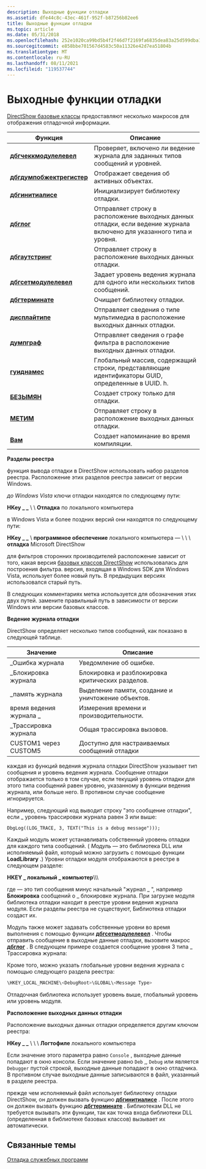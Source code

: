 ```yaml
---
description: Выходные функции отладки
ms.assetid: dfe44c8c-43ec-461f-952f-b87256b82ee6
title: Выходные функции отладки
ms.topic: article
ms.date: 05/31/2018
ms.openlocfilehash: 252e1020ca99bd5b4f2f46d7f2169fa6835dea83a25d599dba142f370bb794f9
ms.sourcegitcommit: e858bbe701567d4583c50a11326e42d7ea51804b
ms.translationtype: MT
ms.contentlocale: ru-RU
ms.lasthandoff: 08/11/2021
ms.locfileid: "119537744"
---
```

# <a name="debug-output-functions"></a>Выходные функции отладки

[DirectShow базовые классы](directshow-base-classes.md) предоставляют несколько макросов для отображения отладочной информации.



| Функция                                               | Описание                                                                                          |
|--------------------------------------------------------|------------------------------------------------------------------------------------------------------|
| [**дбгчеккмодулелевел**](dbgcheckmodulelevel.md)     | Проверяет, включено ли ведение журнала для заданных типов сообщений и уровней.                             |
| [**дбгдумпобжектрегистер**](dbgdumpobjectregister.md) | Отображает сведения об активных объектах.                                                           |
| [**дбгинитиалисе**](dbginitialise.md)                 | Инициализирует библиотеку отладки.                                                                       |
| [**дбглог**](dbglog.md)                               | Отправляет строку в расположение выходных данных отладки, если ведение журнала включено для указанного типа и уровня. |
| [**дбгаутстринг**](dbgoutstring.md)                   | Отправляет строку в расположение выходных данных отладки.                                                         |
| [**дбгсетмодулелевел**](dbgsetmodulelevel.md)         | Задает уровень ведения журнала для одного или нескольких типов сообщений.                                                |
| [**дбгтерминате**](dbgterminate.md)                   | Очищает библиотеку отладки.                                                                         |
| [**дисплайтипе**](displaytype.md)                     | Отправляет сведения о типе мультимедиа в расположение выходных данных отладки.                                   |
| [**думпграф**](dumpgraph.md)                         | Отправляет сведения о графе фильтра в расположение выходных данных отладки.                                 |
| [**гуиднамес**](guidnames.md)                         | Глобальный массив, содержащий строки, представляющие идентификаторы GUID, определенные в UUID. h.                        |
| [**БЕЗЫМЯН**](name.md)                                   | Создает строку только для отладки.                                                                       |
| [**МЕТИМ**](note.md)                                   | Отправляет строку в расположение выходных данных отладки.                                                         |
| [**Вам**](remind.md)                               | Создает напоминание во время компиляции.                                                                |



 

**Разделы реестра**

функция вывода отладки в DirectShow использовать набор разделов реестра. Расположение этих разделов реестра зависит от версии Windows.

*до Windows Vista* ключи отладки находятся по следующему пути:

**HKey \_ \_** \\  \\ **Отладка** по локального компьютера

в Windows Vista и более поздних версий они находятся по следующему пути:

**HKey \_ \_** \\ **программное обеспечение** локального компьютера — \\  \\  \\ **отладка** Microsoft DirectShow

для фильтров сторонних производителей расположение зависит от того, какая версия [базовых классов DirectShow](directshow-base-classes.md) использовалась для построения фильтра. версия, входящая в Windows SDK для Windows Vista, использует более новый путь. В предыдущих версиях использовался старый путь.

В следующих комментариях метка *<DebugRoot>* используется для обозначения этих двух путей. замените правильный путь в зависимости от версии Windows или версии базовых классов.

**Ведение журнала отладки**

DirectShow определяет несколько типов сообщений, как показано в следующей таблице.



| Значение                   | Описание                                             |
|-------------------------|---------------------------------------------------------|
| \_Ошибка журнала              | Уведомление об ошибке.                                     |
| \_Блокировка журнала            | Блокировка и разблокировка критических разделов.             |
| \_память журнала             | Выделение памяти, создание и уничтожение объектов. |
| время ведения журнала \_             | Измерения времени и производительности.                    |
| \_Трассировка журнала              | Общая трассировка вызовов.                                   |
| CUSTOM1 через CUSTOM5 | Доступно для настраиваемых сообщений отладки                     |



 

каждая из функций ведения журнала отладки DirectShow указывает тип сообщения и уровень ведения журнала. Сообщение отладки отображается только в том случае, если текущий уровень отладки для этого типа сообщений равен уровню, указанному в функции ведения журнала, или больше него. В противном случае сообщение игнорируется.

Например, следующий код выводит строку "это сообщение отладки", если \_ уровень трассировки журнала равен 3 или выше:

``` syntax
DbgLog((LOG_TRACE, 3, TEXT("This is a debug message")));
```

Каждый модуль может устанавливать собственный уровень отладки для каждого типа сообщений. ( *Модуль* — это библиотека DLL или исполняемый файл, который можно загрузить с помощью функции **LoadLibrary** .) Уровни отладки модуля отображаются в реестре в следующем разделе:

**HKEY \_ локальный \_ компьютер**\\**<DebugRoot>**\\**<ModuleName>**\\**<MessageType>**

где *<Message Type>* — это тип сообщения минус начальный "журнал \_ ", например **Блокировка** сообщений о \_ блокировке журнала. При загрузке модуля библиотека отладки находит в реестре уровни ведения журнала модуля. Если разделы реестра не существуют, Библиотека отладки создаст их.

Модуль также может задавать собственные уровни во время выполнения с помощью функции [**дбгсетмодулелевел**](dbgsetmodulelevel.md) . Чтобы отправить сообщение в выходные данные отладки, вызовите макрос [**дбглог**](dbglog.md) . В следующем примере создается сообщение уровня 3 типа \_ Трассировка журнала:

Кроме того, можно указать глобальные уровни ведения журнала с помощью следующего раздела реестра:


```C++
\HKEY_LOCAL_MACHINE\<DebugRoot>\GLOBAL\<Message Type>
```



Отладочная библиотека использует уровень выше, глобальный уровень или уровень модуля.

**Расположение выходных данных отладки**

Расположение выходных данных отладки определяется другим ключом реестра:

**HKey \_ \_** \\ **<DebugRoot>** \\ **<Modile Name>** \\ **Логтофиле** локального компьютера

Если значение этого параметра равно `Console` , выходные данные попадают в окно консоли. Если значение равно `Deb` ,, `Debug` или является `Debugger` пустой строкой, выходные данные попадают в окно отладчика. В противном случае выходные данные записываются в файл, указанный в разделе реестра.

прежде чем исполняемый файл использует библиотеку отладки DirectShow, он должен вызвать функцию [**дбгинитиалисе**](dbginitialise.md) . После этого он должен вызвать функцию [**дбгтерминате**](dbgterminate.md) . Библиотекам DLL не требуется вызывать эти функции, так как точка входа библиотеки DLL (определенная в библиотеке базовых классов) вызывает их автоматически.

## <a name="related-topics"></a>Связанные темы

<dl> <dt>

[Отладка служебных программ](debugging-utilities.md)
</dt> </dl>

 

 



